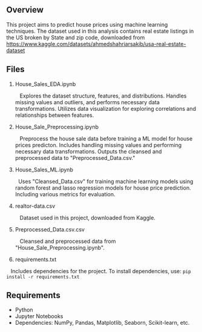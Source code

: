 ## Overview
This project aims to predict house prices using machine learning techniques. The dataset used in this analysis contains real estate listings in the US broken by State and zip code, downloaded from https://www.kaggle.com/datasets/ahmedshahriarsakib/usa-real-estate-dataset

## Files
1. House_Sales_EDA.ipynb
   
   &nbsp;&nbsp; Explores the dataset structure, features, and distributions. Handles missing values and outliers, and performs necessary data transformations. Utilizes data visualization for exploring correlations and relationships between features. 

3. House_Sale_Preprocessing.ipynb

   &nbsp;&nbsp; Preprocess the house sale data before training a ML model for house prices predicton. Includes handling missing values and performing necessary data transformations. Outputs the cleansed and preprocessed data to "Preprocessed_Data.csv."

5. House_Sales_ML.ipynb
   
   &nbsp;&nbsp;Uses "Cleansed_Data.csv" for training machine learning models using random forest and lasso regression models for house price prediction. Including various metrics for evaluation. 

7. realtor-data.csv
   
   &nbsp;&nbsp; Dataset used in this project, downloaded from Kaggle.

9. Preprocessed_Data.csv.csv
   
   &nbsp;&nbsp; Cleansed and preprocessed data from "House_Sale_Preprocessing.ipynb".

11. requirements.txt
    
   &nbsp;&nbsp; Includes dependencies for the project. To install dependencies, use:
     ```
     pip install -r requirements.txt
     ```


## Requirements
- Python
- Jupyter Notebooks
- Dependencies: NumPy, Pandas, Matplotlib, Seaborn, Scikit-learn, etc.
